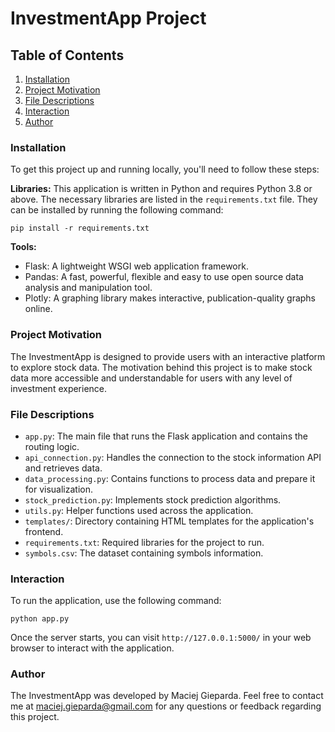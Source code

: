 # InvestmentApp Project

## Table of Contents
1. [Installation](#installation)
2. [Project Motivation](#project-motivation)
3. [File Descriptions](#file-descriptions)
4. [Interaction](#interaction)
5. [Author](#author)

### Installation <a name="installation"></a>

To get this project up and running locally, you'll need to follow these steps:

**Libraries:**
This application is written in Python and requires Python 3.8 or above. The necessary libraries are listed in the `requirements.txt` file. They can be installed by running the following command:

`pip install -r requirements.txt`

**Tools:**  
- Flask: A lightweight WSGI web application framework.
- Pandas: A fast, powerful, flexible and easy to use open source data analysis and manipulation tool.
- Plotly: A graphing library makes interactive, publication-quality graphs online.

### Project Motivation <a name="project-motivation"></a>
The InvestmentApp is designed to provide users with an interactive platform to explore stock data. The motivation behind this project is to make stock data more accessible and understandable for users with any level of investment experience.

### File Descriptions <a name="file-descriptions"></a>
- `app.py`: The main file that runs the Flask application and contains the routing logic.
- `api_connection.py`: Handles the connection to the stock information API and retrieves data.
- `data_processing.py`: Contains functions to process data and prepare it for visualization.
- `stock_prediction.py`: Implements stock prediction algorithms.
- `utils.py`: Helper functions used across the application.
- `templates/`: Directory containing HTML templates for the application's frontend.
- `requirements.txt`: Required libraries for the project to run.
- `symbols.csv`: The dataset containing symbols information.

### Interaction <a name="interaction"></a>
To run the application, use the following command:

`python app.py`

Once the server starts, you can visit `http://127.0.0.1:5000/` in your web browser to interact with the application.

### Author <a name="author"></a>
The InvestmentApp was developed by Maciej Gieparda. Feel free to contact me at maciej.gieparda@gmail.com for any questions or feedback regarding this project.
